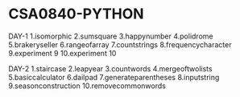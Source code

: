 # CSA0840-PYTHON
DAY-1
1.isomorphic
2.sumsquare
3.happynumber
4.polidrome
5.brakeryseller
6.rangeofarray
7.countstrings
8.frequencycharacter
9.experiment 9
10.experiment 10 


DAY-2
1.staircase
2.leapyear
3.countwords
4.mergeoftwolists
5.basiccalculator 
6.dailpad
7.generateparentheses
8.inputstring
9.seasonconstruction
10.removecommonwords
